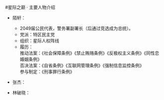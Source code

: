 #星际之巅 · 主要人物介绍

+ 陌轩：
   + 2049届公民代表，警务署副署长（后通过竞选成为总统）。  
   + 党派：特区民主党  
   + 组织：星际人权阵线  
   + 履历：  
   推动法案：《社会保障条例》《禁止贿赂条例》《反极权主义条例》《同性恋婚姻条例》  
   否决法案：《自省条例》《互联网管理条例》《强制信息监控条例》  
   参与制定：《刑事罪行条例》  

+ 张杰：  

+ 林破晓：  


